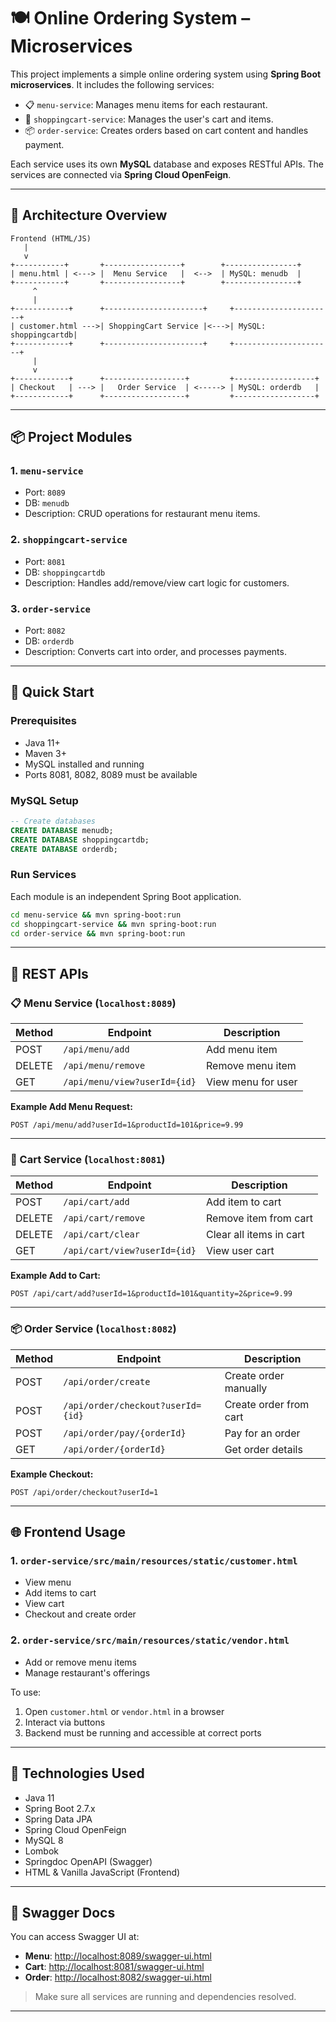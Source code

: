 # 🍽️ Online Ordering System – Microservices

This project implements a simple online ordering system using **Spring Boot microservices**. It includes the following services:

- 📋 `menu-service`: Manages menu items for each restaurant.
- 🛒 `shoppingcart-service`: Manages the user's cart and items.
- 📦 `order-service`: Creates orders based on cart content and handles payment.

Each service uses its own **MySQL** database and exposes RESTful APIs. The services are connected via **Spring Cloud OpenFeign**.

---

## 📐 Architecture Overview

```
Frontend (HTML/JS)
   |
   v
+-----------+       +-----------------+        +----------------+
| menu.html | <---> |  Menu Service   |  <-->  | MySQL: menudb  |
+-----------+       +-----------------+        +----------------+
     ^
     |
+------------+      +----------------------+     +----------------------+
| customer.html --->| ShoppingCart Service |<--->| MySQL: shoppingcartdb|
+------------+      +----------------------+     +----------------------+
     |
     v
+------------+      +------------------+         +------------------+
| Checkout   | ---> |   Order Service  | <-----> | MySQL: orderdb   |
+------------+      +------------------+         +------------------+
```

---

## 📦 Project Modules

### 1. `menu-service`
- Port: `8089`
- DB: `menudb`
- Description: CRUD operations for restaurant menu items.

### 2. `shoppingcart-service`
- Port: `8081`
- DB: `shoppingcartdb`
- Description: Handles add/remove/view cart logic for customers.

### 3. `order-service`
- Port: `8082`
- DB: `orderdb`
- Description: Converts cart into order, and processes payments.

---

## 🚀 Quick Start

### Prerequisites
- Java 11+
- Maven 3+
- MySQL installed and running
- Ports 8081, 8082, 8089 must be available

### MySQL Setup

```sql
-- Create databases
CREATE DATABASE menudb;
CREATE DATABASE shoppingcartdb;
CREATE DATABASE orderdb;
```

### Run Services

Each module is an independent Spring Boot application.

```bash
cd menu-service && mvn spring-boot:run
cd shoppingcart-service && mvn spring-boot:run
cd order-service && mvn spring-boot:run
```

---

## 🧪 REST APIs

### 📋 Menu Service (`localhost:8089`)

| Method | Endpoint                     | Description        |
| ------ | ---------------------------- | ------------------ |
| POST   | `/api/menu/add`              | Add menu item      |
| DELETE | `/api/menu/remove`           | Remove menu item   |
| GET    | `/api/menu/view?userId={id}` | View menu for user |

**Example Add Menu Request:**
```
POST /api/menu/add?userId=1&productId=101&price=9.99
```

---

### 🛒 Cart Service (`localhost:8081`)

| Method | Endpoint                     | Description             |
| ------ | ---------------------------- | ----------------------- |
| POST   | `/api/cart/add`              | Add item to cart        |
| DELETE | `/api/cart/remove`           | Remove item from cart   |
| DELETE | `/api/cart/clear`            | Clear all items in cart |
| GET    | `/api/cart/view?userId={id}` | View user cart          |

**Example Add to Cart:**
```
POST /api/cart/add?userId=1&productId=101&quantity=2&price=9.99
```

---

### 📦 Order Service (`localhost:8082`)

| Method | Endpoint                          | Description            |
| ------ | --------------------------------- | ---------------------- |
| POST   | `/api/order/create`               | Create order manually  |
| POST   | `/api/order/checkout?userId={id}` | Create order from cart |
| POST   | `/api/order/pay/{orderId}`        | Pay for an order       |
| GET    | `/api/order/{orderId}`            | Get order details      |

**Example Checkout:**
```
POST /api/order/checkout?userId=1
```

---

## 🌐 Frontend Usage

### 1. `order-service/src/main/resources/static/customer.html`

- View menu
- Add items to cart
- View cart
- Checkout and create order

### 2. `order-service/src/main/resources/static/vendor.html`

- Add or remove menu items
- Manage restaurant's offerings

To use:
1. Open `customer.html` or `vendor.html` in a browser
2. Interact via buttons
3. Backend must be running and accessible at correct ports

---

## 🧰 Technologies Used

- Java 11
- Spring Boot 2.7.x
- Spring Data JPA
- Spring Cloud OpenFeign
- MySQL 8
- Lombok
- Springdoc OpenAPI (Swagger)
- HTML & Vanilla JavaScript (Frontend)

---

## 🔧 Swagger Docs

You can access Swagger UI at:

- **Menu**: [http://localhost:8089/swagger-ui.html](http://localhost:8089/swagger-ui.html)
- **Cart**: [http://localhost:8081/swagger-ui.html](http://localhost:8081/swagger-ui.html)
- **Order**: [http://localhost:8082/swagger-ui.html](http://localhost:8082/swagger-ui.html)

> Make sure all services are running and dependencies resolved.

---

